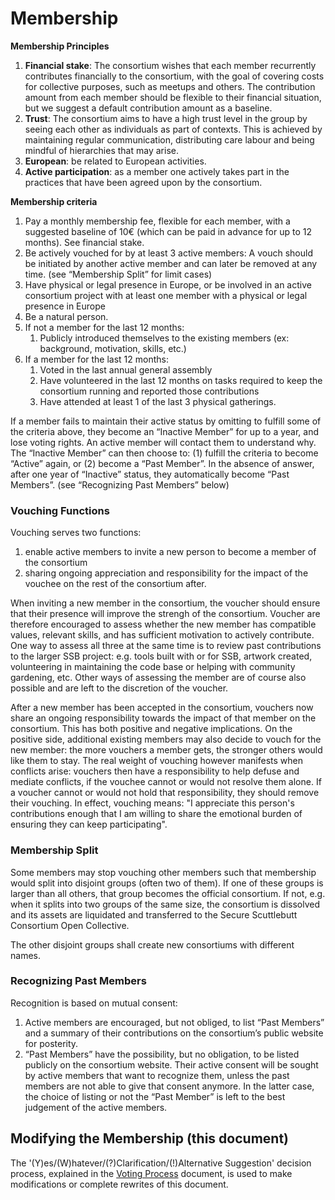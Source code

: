 # Membership

**Membership Principles**
1. **Financial stake**: The consortium wishes that each member recurrently contributes financially to the consortium, with the goal of covering costs for collective purposes, such as meetups and others. The contribution amount from each member should be flexible to their financial situation, but we suggest a default contribution amount as a baseline.
2. **Trust**: The consortium aims to have a high trust level in the group by seeing each other as individuals as part of contexts. This is achieved by maintaining regular communication, distributing care labour and being mindful of hierarchies that may arise.
3. **European**: be related to European activities.
4. **Active participation**: as a member one actively takes part in the practices that have been agreed upon by the consortium.

**Membership criteria**
1. Pay a monthly membership fee, flexible for each member, with a suggested baseline of 10€ (which can be paid in advance for up to 12 months). See financial stake.
2. Be actively vouched for by at least 3 active members: A vouch should be initiated by another active member and can later be removed at any time. (see “Membership Split” for limit cases)
3. Have physical or legal presence in Europe, or be involved in an active consortium project with at least one member with a physical or legal presence in Europe
4. Be a natural person.
5. If not a member for the last 12 months:
    1. Publicly introduced themselves to the existing members (ex: background, motivation, skills, etc.)
6. If a member for the last 12 months: 
    1. Voted in the last annual general assembly
    2. Have volunteered in the last 12 months on tasks required to keep the consortium running and reported those contributions
    3. Have attended at least 1 of the last 3 physical gatherings.

If a member fails to maintain their active status by omitting to fulfill some of the criteria above, they become an “Inactive Member” for up to a year, and lose voting rights. An active member will contact them to understand why. The “Inactive Member” can then choose to: (1) fulfill the criteria to become “Active” again, or (2) become a “Past Member”. In the absence of answer, after one year of “Inactive” status, they automatically become “Past Members”. (see “Recognizing Past Members” below)

### Vouching Functions

Vouching serves two functions: 
  1. enable active members to invite a new person to become a member of the consortium  
  2. sharing ongoing appreciation and responsibility for the impact of the vouchee on the rest of the consortium after.
  
When inviting a new member in the consortium, the voucher should ensure that their presence will improve the strengh of the consortium. Voucher are therefore encouraged to assess whether the new member has compatible values, relevant skills, and has sufficient motivation to actively contribute. One way to assess all three at the same time is to review past contributions to the larger SSB project: e.g. tools built with or for SSB, artwork created, volunteering in maintaining the code base or helping with community gardening, etc. Other ways of assessing the member are of course also possible and are left to the discretion of the voucher. 

After a new member has been accepted in the consortium, vouchers now share an ongoing responsibility towards the impact of that member on the consortium. This has both positive and negative implications. On the positive side, additional existing members may also decide to vouch for the new member: the more vouchers a member gets, the stronger others would like them to stay. The real weight of vouching however manifests when conflicts arise: vouchers then have a responsibility to help defuse and mediate conflicts, if the vouchee cannot or would not resolve them alone. If a voucher cannot or would not hold that responsibility, they should remove their vouching. In effect, vouching means: "I appreciate this person's contributions enough that I am willing to share the emotional burden of ensuring they can keep participating".

### Membership Split

Some members may stop vouching other members such that membership would split into disjoint groups (often two of them). If one of these groups is larger than all others, that group becomes the official consortium. If not, e.g. when it splits into two groups of the same size, the consortium is dissolved and its assets are liquidated and transferred to the Secure Scuttlebutt Consortium Open Collective.

The other disjoint groups shall create new consortiums with different names.

### Recognizing Past Members

Recognition is based on mutual consent:
  1. Active members are encouraged, but not obliged, to list “Past Members” and a summary of their contributions on the consortium’s public website for posterity.
  2. “Past Members” have the possibility, but no obligation, to be listed publicly on the consortium website. Their active consent will be sought by active members that want to recognize them, unless the past members are not able to give that consent anymore. In the latter case, the choice of listing or not the “Past Member” is left to the best judgement of the active members.

  ## Modifying the Membership (this document)
  
  The '(Y)es/(W)hatever/(?)Clarification/(!)Alternative Suggestion' decision process, explained in the [Voting Process](./voting-process.md) document, is used to make modifications or complete rewrites of this document.
